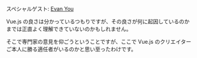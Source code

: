 スペシャルゲスト: [Evan You](https://twitter.com/youyuxi)

Vue.js の良さは分かっているつもりですが、その良さが何に起因しているのかまでは正直よく理解できていないのかもしれません。

そこで専門家の意見を仰ごうということですが、ここで Vue.js のクリエイターご本人に勝る適任者がいるのかと思い至ったわけです。
